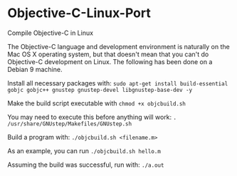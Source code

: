 # Objective-C-Linux-Port
Compile Objective-C in Linux

The Objective-C language and development environment is naturally on the Mac OS X operating system, but that doesn't mean that you can't do Objective-C development on Linux. The following has been done on a Debian 9 machine.

Install all necessary packages with: `sudo apt-get install build-essential gobjc gobjc++ gnustep gnustep-devel libgnustep-base-dev -y`

Make the build script executable with `chmod +x objcbuild.sh`

You may need to execute this before anything will work: `. /usr/share/GNUstep/Makefiles/GNUstep.sh`

Build a program with: `./objcbuild.sh <filename.m>`

As an example, you can run `./objcbuild.sh hello.m`

Assuming the build was successful, run with: `./a.out`